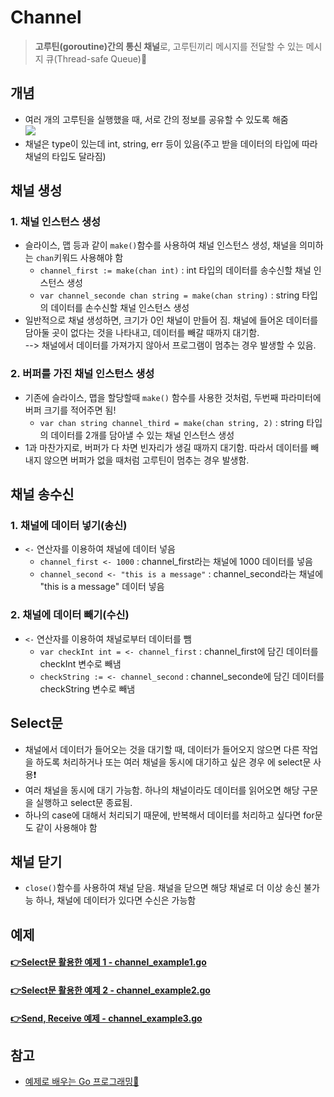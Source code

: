 # Channel
> **고루틴(goroutine)간의 통신 채널**로, 고루틴끼리 메시지를 전달할 수 있는 메시지 큐(Thread-safe Queue)🌟

## 개념
+ 여러 개의 고루틴을 실행했을 때, 서로 간의 정보를 공유할 수 있도록 해줌   
   <img src="https://user-images.githubusercontent.com/72974863/234153214-7de0bbc2-0015-43bd-9e93-421acc039168.png">   
+ 채널은 type이 있는데 int, string, err 등이 있음(주고 받을 데이터의 타입에 따라 채널의 타입도 달라짐)

## 채널 생성
### 1. 채널 인스턴스 생성
+ 슬라이스, 맵 등과 같이 ```make()```함수를 사용하여 채널 인스턴스 생성, 채널을 의미하는 ```chan```키워드 사용해야 함
   + ```channel_first := make(chan int)``` : int 타입의 데이터를 송수신할 채널 인스턴스 생성
   + ```var channel_seconde chan string = make(chan string)``` : string 타입의 데이터를 손수신할 채널 인스턴스 생성   
+ 일반적으로 채널 생성하면, 크기가 0인 채널이 만들어 짐. 채널에 들어온 데이터를 담아둘 곳이 없다는 것을 나타내고, 데이터를 빼갈 때까지 대기함.    
  --> 채널에서 데이터를 가져가지 않아서 프로그램이 멈추는 경우 발생할 수 있음.   
  
### 2. 버퍼를 가진 채널 인스턴스 생성
+ 기존에 슬라이스, 맵을 할당할때 ```make()``` 함수를 사용한 것처럼, 두번째 파라미터에 버퍼 크기를 적어주면 됨!
   + ```var chan string channel_third = make(chan string, 2)``` : string 타입의 데이터를 2개를 담아낼 수 있는 채널 인스턴스 생성   
+ 1과 마찬가지로, 버퍼가 다 차면 빈자리가 생길 때까지 대기함. 따라서 데이터를 빼내지 않으면 버퍼가 없을 때처럼 고루틴이 멈추는 경우 발생함.   


## 채널 송수신
### 1. 채널에 데이터 넣기(송신)
+ ```<-``` 연산자를 이용하여 채널에 데이터 넣음
   + ```channel_first <- 1000``` : channel_first라는 채널에 1000 데이터를 넣음   
   + ```channel_second <- "this is a message"``` : channel_second라는 채널에 "this is a message" 데이터 넣음  


### 2. 채널에 데이터 빼기(수신)
+ ```<-``` 연산자를 이용하여 채널로부터 데이터를 뺌
   + ```var checkInt int = <- channel_first``` : channel_first에 담긴 데이터를 checkInt 변수로 빼냄
   + ```checkString := <- channel_second``` : channel_seconde에 담긴 데이터를 checkString 변수로 빼냄

## Select문
+ 채널에서 데이터가 들어오는 것을 대기할 때, 데이터가 들어오지 않으면 다른 작업을 하도록 처리하거나 또는 여러 채널을 동시에 대기하고 싶은 경우 에 select문 사용❗
+ 여러 채널을 동시에 대기 가능함. 하나의 채널이라도 데이터를 읽어오면 해당 구문을 실행하고 select문 종료됨. 
+ 하나의 case에 대해서 처리되기 때문에, 반복해서 데이터를 처리하고 싶다면 for문도 같이 사용해야 함

## 채널 닫기
+ ```close()```함수를 사용하여 채널 닫음. 채널을 닫으면 해당 채널로 더 이상 송신 불가능 하나, 채널에 데이터가 있다면 수신은 가능함  


   
   
## 예제

#### [👉Select문 활용한 예제 1 - channel_example1.go](https://github.com/sujiny-tech/TIL/blob/main/programming/Golang/Channel/channel_exmple1.go)
#### [👉Select문 활용한 예제 2 - channel_example2.go](https://github.com/sujiny-tech/TIL/blob/main/programming/Golang/Channel/channel_exmple2.go)
#### [👉Send, Receive 예제 - channel_example3.go](https://github.com/sujiny-tech/TIL/blob/main/programming/Golang/Channel/channel_exmple3.go)      




## 참고
+ [예제로 배우는 Go 프로그래밍💫](http://golang.site/go/article/22-Go-%EC%B1%84%EB%84%90)


